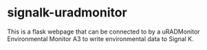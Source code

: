 # signalk-uradmonitor
This is a flask webpage that can be connected to by a uRADMonitor Environmental Monitor A3 to write environmental data to Signal K.
